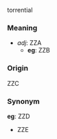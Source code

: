 torrential
### Meaning
+ _adj_: ZZA
    + __eg__: ZZB

### Origin

ZZC

### Synonym

__eg__: ZZD

+ ZZE


